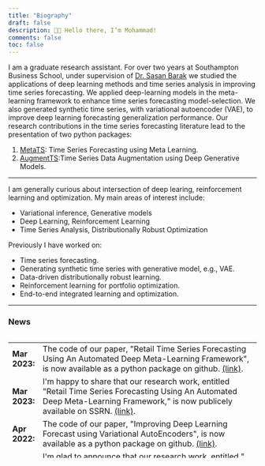 ```yaml
---
title: "Biography"
draft: false
description: 👋🏼 Hello there, I’m Mohammad!
comments: false
toc: false
---
```

<!---
<img src="prof_pic.jpg#center" alt="Profile Image" width='300'>
-->

I am a graduate research assistant. For over two years at Southampton Business School, under supervision of [Dr. Sasan
Barak](https://scholar.google.com/citations?hl=en&user=C53gU8gAAAAJ&view_op=list_works&sortby=pubdate) we studied the applications of deep learning methods and time series analysis in improving
time series forecasting. We applied deep-learning models in the meta-learning framework
to enhance time series forecasting model-selection. We also generated synthetic time series, with
variational autoencoder (VAE), to improve deep learning forecasting generalization performance.
Our research contributions in the time series forecasting literature lead to the presentation of two
python packages:
 1. [MetaTS](https://github.com/DrSasanBarak/metats): Time Series Forecasting using Meta Learning.
 2. [AugmentTS](https://github.com/DrSasanBarak/AugmentTS):Time Series Data Augmentation using Deep Generative Models.

---

I am generally curious about intersection of deep learing, reinforcement learning and optimization. My main areas of interest include:
  - Variational inference, Generative models
  - Deep Learning, Reinforcement Learning
  - Time Series Analysis, Distributionally Robust Optimization
 
 Previously I have worked on:
 
  - Time series forecasting. 
  - Generating synthetic time series with generative model, e.g., VAE.
  - Data-driven distributionally robust learning.
  - Reinforcement learning for portfolio optimization.
  - End-to-end integrated learning and optimization.

---

### **News**

<style>
table, tr, td {
    border: none;
}
</style>
<div style="height:250px;overflow:auto;border:0px;border-collapse: collapse;" >
	<table  border="none" style="border:0px;border-collapse: collapse;" rules="none" >
	<colgroup>
       <col span="1" style="width: 12%;">
       <col span="1" style="width: 88%;">
	</colgroup>

<tr><td> <b> Mar 2023: </b> </td> <td> The code of our paper, "Retail Time Series Forecasting Using An Automated Deep Meta-Learning Framework", is now available as a python package on github.  <a href="https://github.com/DrSasanBarak/metats/">(link)</a>.</td></tr>
<tr><td> <b> Mar 2023: </b> </td> <td> I'm happy to share that our research work, entitled "Retail Time Series Forecasting Using An Automated Deep Meta-Learning Framework," is now publicely available on SSRN.  <a href="https://papers.ssrn.com/sol3/papers.cfm?abstract_id=4393300/">(link)</a>.</td></tr>
<tr><td> <b> Apr 2022: </b> </td> <td> The code of our paper, "Improving Deep Learning Forecast using Variational AutoEncoders", is now available as a python package on github.  <a href="https://github.com/DrSasanBarak/AugmentTS/">(link)</a>.</td></tr>
<tr><td> <b> Mar 2022: </b> </td> <td> I'm glad to announce that our research work, entitled "	
Improving Deep Learning Forecast using Variational AutoEncoders," is now publicely available on SSRN.  <a href="https://papers.ssrn.com/sol3/papers.cfm?abstract_id=4009937/">(link)</a>.</td></tr>
<tr><td> <b> Jul 2021: </b> </td> <td> I gived a talk about the chapter 13 of the book "Advances in Financial Machine Learning, Marcos Lopez de Prado". My presentation can be found <a href="http://www.aparat.com/v/cRS8N/Advances_in_financial_machine_learning3A_Part_13/">here</a>.</td></tr>
<tr><td> <b> Feb 2021:</b> </td> <td> I am privileged to join <a href="https://www.linkedin.com/company/tensurf/">Tensurf company</a> as financial machine learning researcher to implement machine learning methods in investment strategy's design.</td></tr>
<tr><td> <b> Jan 2021: </b> </td> <td> I gived a talk about the chapter 4 of the book "Forecasting Principles and Practice, Rob J Hyndman, et al". My presentation can be found <a href="https://www.aparat.com/v/OVtgP/Forecasting3A_Principles_and_Practice_-_Session_4/">here</a>.</td></tr>
<tr><td> <b> Jul 2020: </b> </td> <td> I am happy to share that I started collaborating with professor sasan barak at university of Southampton business school, as research assistant, on the applications of deep learning in time series forecasting. </td></tr>	
</table>

